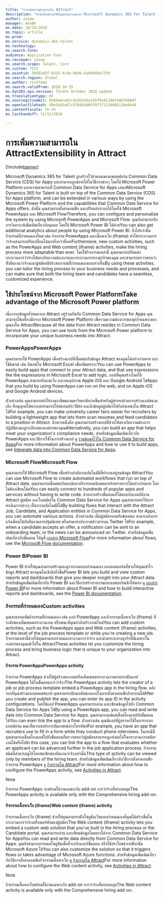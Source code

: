```yaml
---
title: "การเพิ่มความสามารถใน Attract"
description: "หัวข้อนี้อธิบายวิธีที่คุณสามารถขยาย Microsoft Dynamics 365 for Talent - Attract application โดยใช้ Microsoft Power platform"
author: josaw
manager: AnnBe
ms.date: 10/15/2018
ms.topic: article
ms.prod: 
ms.service: dynamics-365-talent
ms.technology: 
ms.search.form: 
audience: Application User
ms.reviewer: josaw
ms.search.scope: Talent, Core
ms.custom: 7521
ms.assetid: 3b953d5f-6325-4c9e-8b9b-6ab0458a73f8
ms.search.region: Global
ms.author: rschloma
ms.search.validFrom: 2018-10-15
ms.dyn365.ops.version: Talent October 2018 update
ms.translationtype: HT
ms.sourcegitcommit: b589a6ce02cdc02436e256f9e81346fe8b766687
ms.openlocfilehash: d9e1dd3a67c5f64b5d05f0f171226085138e0b44
ms.contentlocale: th-th
ms.lasthandoff: 11/12/2018

---
```


# <a name="extensibility-in-attract"></a><span data-ttu-id="9e10f-103">การเพิ่มความสามารถใน Attract</span><span class="sxs-lookup"><span data-stu-id="9e10f-103">Extensibility in Attract</span></span>

[!include[banner](../includes/banner.md)]

<span data-ttu-id="9e10f-104">Microsoft Dynamics 365 for Talent ถูกสร้างไว้ด้านบนของแพลตฟอร์ม Common Data Service (CDS) for Apps และสามารถถูกขยายได้ในวิธีการต่างๆ โดยใช้ Microsoft Power Platform และความสามารถที่ Common Data Service for Apps เสนอ</span><span class="sxs-lookup"><span data-stu-id="9e10f-104">Microsoft Dynamics 365 for Talent is built on top of the Common Data Service (CDS) for Apps platform, and can be extended in various ways by using the Microsoft Power Platform and the capabilities that Common Data Service for Apps offers.</span></span> <span data-ttu-id="9e10f-105">ดังนั้น คุณสามารถตั้งค่าคอนฟิก และปรับแต่งระบบได้โดยใช้ Microsoft PowerApps และ Microsoft Flow</span><span class="sxs-lookup"><span data-stu-id="9e10f-105">Therefore, you can configure and personalize the system by using Microsoft PowerApps and Microsoft Flow.</span></span> <span data-ttu-id="9e10f-106">คุณยังสามารถรับการวิเคราะห์เพิ่มเติมเกี่ยวกับบุคคล โดยใช้ Microsoft Power BI ได้ด้วย</span><span class="sxs-lookup"><span data-stu-id="9e10f-106">You can also get additional analytics about people by using Microsoft Power BI.</span></span> <span data-ttu-id="9e10f-107">ยิ่งไปกว่านั้น กิจกรรมที่กำหนดเองใหม่ เช่น กิจกรรม PowerApps และเนื้อหาเว็บ (iframe) ทำให้กระบวนการว่าจ้างสามารถปรับเปลี่ยนได้มากยิ่งกว่าที่เคย</span><span class="sxs-lookup"><span data-stu-id="9e10f-107">Furthermore, new custom activities, such as the PowerApps and Web content (iframe) activities, make the hiring process more adaptable than ever.</span></span> <span data-ttu-id="9e10f-108">โดยใช้กิจกรรมเหล่านี้ คุณสามารถปรับแต่งกระบวนการว่าจ้างให้ตรงกับความต้องการและกระบวนการทางธุรกิจของคุณ และสามารถตรวจสอบว่า ทั้งทีมงานว่าจ้างและผู้สมัครมีประสบการณ์ที่กำหนดเองแบบราบรื่น</span><span class="sxs-lookup"><span data-stu-id="9e10f-108">By using these activities, you can tailor the hiring process to your business needs and processes, and can make sure that both the hiring team and candidates have a seamless, customized experience.</span></span>

## <a name="take-advantage-of-the-microsoft-power-platform"></a><span data-ttu-id="9e10f-109">ใช้ประโยชน์จาก Microsoft Power Platform</span><span class="sxs-lookup"><span data-stu-id="9e10f-109">Take advantage of the Microsoft Power platform</span></span> 

<span data-ttu-id="9e10f-110">เนื่องจากข้อมูลทั้งหมดจาก Attract อยู่ร่วมกันกับ Common Data Service for Apps คุณสามารถใช้เครื่องมือจาก Microsoft Power Platform เพื่อรวมความต้องการของธุรกิจเฉพาะของคุณลงใน Attract</span><span class="sxs-lookup"><span data-stu-id="9e10f-110">Because all the data from Attract resides in Common Data Service for Apps, you can use tools from the Microsoft Power platform to incorporate your unique business needs into Attract.</span></span>

### <a name="powerapps"></a><span data-ttu-id="9e10f-111">PowerApps</span><span class="sxs-lookup"><span data-stu-id="9e10f-111">PowerApps</span></span>

<span data-ttu-id="9e10f-112">คุณสามารถใช้ PowerApps เพื่อสร้างแอปที่เชื่อมต่อกับข้อมูล Attract ของคุณได้อย่างง่ายดาย และใช้นิพจน์ เช่น นิพจน์ใน Microsoft Excel เพื่อเพิ่มตรรกะ</span><span class="sxs-lookup"><span data-stu-id="9e10f-112">You can use PowerApps to easily build apps that connect to your Attract data, and that use expressions like the expressions in Microsoft Excel to add logic.</span></span> <span data-ttu-id="9e10f-113">แอปที่คุณสร้างโดยใช้ PowerApps สามารถรันบนเว็บ และบนอุปกรณ์ Apple iOS และ Google Android ได้</span><span class="sxs-lookup"><span data-stu-id="9e10f-113">Apps that you build by using PowerApps can run on the web, and on Apple iOS and Google Android devices.</span></span>

<span data-ttu-id="9e10f-114">ตัวอย่างเช่น คุณสามารถทำให้งานอาชีพของมหาวิทยาลัยง่ายขึ้นสำหรับผู้สรรหาด้วยการสร้างแอปขนาดเล็ก ที่อนุญาตให้พวกเขาสามารถให้สแกนประวัติย่อ และดึงข้อมูลผู้สมัครไปยังตำแหน่งใน Attract ได้</span><span class="sxs-lookup"><span data-stu-id="9e10f-114">For example, you can make university career fairs easier for recruiters by building a lightweight app that lets them scan resumes and feed candidates to a position in Attract.</span></span> <span data-ttu-id="9e10f-115">อีกทางหนึ่งคือ คุณสามารถสร้างแอปที่ช่วยให้ตรงกับความต้องการปฏิบัติตามกฎระเบียบขององค์กรของคุณ</span><span class="sxs-lookup"><span data-stu-id="9e10f-115">Alternatively, you can build an app that helps meet your organization's compliance needs.</span></span> <span data-ttu-id="9e10f-116">สำหรับข้อมูลเพิ่มเติมเกี่ยวกับ PowerApps และวิธีการใช้ในการสร้างแอป ดู [รวมข้อมูลไว้ใน Common Data Service for Apps](https://docs.microsoft.com/en-us/powerapps)</span><span class="sxs-lookup"><span data-stu-id="9e10f-116">For more information about PowerApps and how to use it to build apps, see [Integrate data into Common Data Service for Apps](https://docs.microsoft.com/en-us/powerapps).</span></span>

### <a name="microsoft-flow"></a><span data-ttu-id="9e10f-117">Microsoft Flow</span><span class="sxs-lookup"><span data-stu-id="9e10f-117">Microsoft Flow</span></span> 

<span data-ttu-id="9e10f-118">คุณสามารถใช้ Microsoft Flow เพื่อสร้างลำดับงานอัตโนมัติที่ทำงานอยู่บนข้อมูล Attract</span><span class="sxs-lookup"><span data-stu-id="9e10f-118">You can use Microsoft Flow to create automated workflows that run on top of Attract data.</span></span> <span data-ttu-id="9e10f-119">คุณสามารถเชื่อมต่อกับแอปและบริการยอดนิยมหลายร้อยรายการได้อย่างง่ายดาย โดยไม่ต้องเขียนโค้ด</span><span class="sxs-lookup"><span data-stu-id="9e10f-119">You can easily connect to hundreds of popular apps and services without having to write code.</span></span> <span data-ttu-id="9e10f-120">ด้วยการสร้างขั้นตอนที่โต้ตอบกับเอนทิตีงาน Attract ผู้สมัคร และใบสมัครใน Common Data Service for Apps คุณสามารถทำให้การดำเนินการต่างๆ เป็นระบบอัตโนมัติได้</span><span class="sxs-lookup"><span data-stu-id="9e10f-120">By building flows that interact with the Attract Job, Candidate, and Application entities in Common Data Service for Apps, you can automate various actions.</span></span> <span data-ttu-id="9e10f-121">ตัวอย่างเช่น เมื่อผู้สมัครยอมรับข้อเสนอ สามารถส่งการแจ้งเตือนให้กับทีมงานการปฐมนิเทศ หรือสามารถประกาศข่าวสารบน Twitter ได้</span><span class="sxs-lookup"><span data-stu-id="9e10f-121">For example, when a candidate accepts an offer, a notification can be sent to an onboarding team, or the news can be announced on Twitter.</span></span> <span data-ttu-id="9e10f-122">สำหรับข้อมูลเพิ่มเติมเกี่ยวกับขั้นตอน ให้ดูที่ [เอกสาร Microsoft Flow](https://docs.microsoft.com/en-us/flow/)</span><span class="sxs-lookup"><span data-stu-id="9e10f-122">For more information about flows, see the [Microsoft Flow documentation](https://docs.microsoft.com/en-us/flow/).</span></span>

### <a name="power-bi"></a><span data-ttu-id="9e10f-123">Power BI</span><span class="sxs-lookup"><span data-stu-id="9e10f-123">Power BI</span></span>

<span data-ttu-id="9e10f-124">Power BI ช่วยให้คุณสามารถสร้างและดูรายงานแบบกำหนดเอง และแดชบอร์ดที่ช่วยให้คุณเข้าใจข้อมูล Attract ของคุณในเชิงลึกยิ่งขึ้น</span><span class="sxs-lookup"><span data-stu-id="9e10f-124">Power BI lets you build and view custom reports and dashboards that give you deeper insight into your Attract data.</span></span> <span data-ttu-id="9e10f-125">สำหรับข้อมูลเพิ่มเติมเกี่ยวกับ Power BI และวิธีการสร้างรายงานและแดชบอร์ดเชิงโต้ตอบ ดู [เอกสาร Power BI](https://docs.microsoft.com/en-us/power-bi/)</span><span class="sxs-lookup"><span data-stu-id="9e10f-125">For more information about Power BI and how to build interactive reports and dashboards, see the [Power BI documentation](https://docs.microsoft.com/en-us/power-bi/).</span></span>

### <a name="custom-activities"></a><span data-ttu-id="9e10f-126">กิจกรรมที่กำหนดเอง</span><span class="sxs-lookup"><span data-stu-id="9e10f-126">Custom activities</span></span> 

<span data-ttu-id="9e10f-127">คุณสามารถเพิ่มกิจกรรมที่กำหนดเอง เช่น แอป PowerApps และกิจกรรมเนื้อหาเว็บ (iframe) ที่ระดับของเท็มเพลตกระบวนงาน หรือขณะที่คุณกำลังสร้างงานใหม่</span><span class="sxs-lookup"><span data-stu-id="9e10f-127">You can add custom activities, such as the PowerApps apps and Web content (iframe) activities, at the level of the job process template or while you're creating a new job.</span></span> <span data-ttu-id="9e10f-128">กิจกรรมเหล่านี้ช่วยให้คุณสามารถกำหนดกระบวนการว่าจ้าง และนำตรรกะทางธุรกิจที่มีเฉพาะในองค์กรของคุณเข้าไปใน Attract</span><span class="sxs-lookup"><span data-stu-id="9e10f-128">These activities let you customize the hiring process and bring business logic that is unique to your organization into Attract.</span></span>

#### <a name="powerapps-activity"></a><span data-ttu-id="9e10f-129">กิจกรรม PowerApps</span><span class="sxs-lookup"><span data-stu-id="9e10f-129">PowerApps activity</span></span> 

<span data-ttu-id="9e10f-130">กิจกรรม PowerApps ช่วยให้ผู้สร้างของงานหรือเท็มเพลตกระบวนงานสามารถฝังแอป PowerApps ได้ในขั้นตอนการว่าจ้าง</span><span class="sxs-lookup"><span data-stu-id="9e10f-130">The PowerApps activity lets the creator of a job or job process template embed a PowerApps app in the hiring flow.</span></span> <span data-ttu-id="9e10f-131">หลังจากที่คุณสร้างและเผยแพร่แอป คุณสามารถป้อนรหัสของแอปในการตั้งค่าคอนฟิกกิจกรรมได้</span><span class="sxs-lookup"><span data-stu-id="9e10f-131">After you create and publish the app, you can enter its app ID in the activity configurations.</span></span> <span data-ttu-id="9e10f-132">โดยใช้แอป PowerApps คุณสามารถอ่าน และเขียนข้อมูลไปยัง Common Data Service for Apps ได้</span><span class="sxs-lookup"><span data-stu-id="9e10f-132">By using a PowerApps app, you can read and write data into Common Data Service for Apps.</span></span> <span data-ttu-id="9e10f-133">คุณสามารถแม้แต่เชื่อมโยงแอปกับขั้นตอนได้</span><span class="sxs-lookup"><span data-stu-id="9e10f-133">You can even link the app to a flow.</span></span> <span data-ttu-id="9e10f-134">ตัวอย่างเช่น คุณมีแอปที่ผู้สรรหาใช้ในการกรอกแบบฟอร์ม ขณะที่พวกเขาทำการสัมภาษณ์ทางโทรศัพท์</span><span class="sxs-lookup"><span data-stu-id="9e10f-134">For example, you have an app that recruiters use to fill in a form while they conduct phone interviews.</span></span> <span data-ttu-id="9e10f-135">ในกรณีนี้ คุณสามารถเชื่อมโยงแอปไปยังขั้นตอนที่ตรวจสอบว่าผู้สมัครสามารถถูกส่งต่อไปในกระบวนการสมัครงานได้หรือไป</span><span class="sxs-lookup"><span data-stu-id="9e10f-135">In this case, you can link the app to a flow that evaluates whether an applicant can be advanced further in the job application process.</span></span> <span data-ttu-id="9e10f-136">กิจกรรมชนิดนี้สามารถดูได้โดยสมาชิกของทีมงานว่าจ้างเท่านั้น</span><span class="sxs-lookup"><span data-stu-id="9e10f-136">This type of activity can be viewed only by members of the hiring team.</span></span> <span data-ttu-id="9e10f-137">สำหรับข้อมูลเพิ่มเติมเกี่ยวกับวิธีการตั้งค่าคอนฟิกกิจกรรม PowerApps ดู [กิจกรรมใน Attract](./activities-attract.md)</span><span class="sxs-lookup"><span data-stu-id="9e10f-137">For more information about how to configure the PowerApps activity, see [Activities in Attract](./activities-attract.md).</span></span>

> [!NOTE]
> <span data-ttu-id="9e10f-138">กิจกรรม PowerApps จะพร้อมใช้งานเฉพาะกับ add-on การว่าจ้างที่ครอบคลุม</span><span class="sxs-lookup"><span data-stu-id="9e10f-138">The PowerApps activity is available only with the Comprehensive hiring add-on.</span></span>

#### <a name="web-content-iframe-activity"></a><span data-ttu-id="9e10f-139">กิจกรรมเนื้อหาเว็บ (iframe)</span><span class="sxs-lookup"><span data-stu-id="9e10f-139">Web content (iframe) activity</span></span>

<span data-ttu-id="9e10f-140">กิจกรรมเนื้อหาเว็บ (iframe) ช่วยให้คุณสามารถฝังโซลูชันเว็บแบบกำหนดเองที่คุณได้สร้างขึ้นในกระบวนการว่าจ้างหรือพอร์ทัลของผู้สมัคร</span><span class="sxs-lookup"><span data-stu-id="9e10f-140">The Web content (iframe) activity lets you embed a custom web solution that you've built in the hiring process or the Candidate portal.</span></span> <span data-ttu-id="9e10f-141">คุณสามารถอ่าน และเขียนข้อมูลโดยตรงได้จาก Common Data Service for Apps</span><span class="sxs-lookup"><span data-stu-id="9e10f-141">You can read and write data directly from Common Data Service for Apps.</span></span> <span data-ttu-id="9e10f-142">คุณยังสามารถกำหนดโซลูชันเพื่อที่จะทริกเกอร์ขั้นตอน หรือใช้ประโยชน์จากฟังก์ชัน Microsoft Azure ได้</span><span class="sxs-lookup"><span data-stu-id="9e10f-142">You can also customize the solution so that it triggers flows or takes advantage of Microsoft Azure functions.</span></span> <span data-ttu-id="9e10f-143">สำหรับข้อมูลเพิ่มเติมเกี่ยวกับวิธีการตั้งค่าคอนฟิกกิจกรรมเนื้อหาเว็บ ดู [กิจกรรมใน Attract](./activities-attract.md)</span><span class="sxs-lookup"><span data-stu-id="9e10f-143">For more information about how to configure the Web content activity, see [Activities in Attract](./activities-attract.md).</span></span>

> [!NOTE]
> <span data-ttu-id="9e10f-144">กิจกรรมเนื้อหาเว็บพร้อมใช้งานเฉพาะกับ add-on การว่าจ้างที่ครอบคลุม</span><span class="sxs-lookup"><span data-stu-id="9e10f-144">The Web content activity is available only with the Comprehensive hiring add-on.</span></span>


